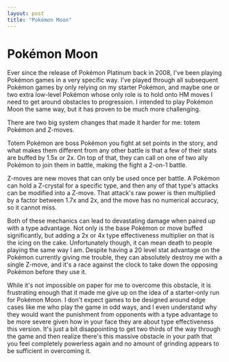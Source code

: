 ```yaml
---
layout: post
title: "Pokémon Moon"
---
```


# Pokémon Moon

Ever since the release of Pokémon Platinum back in 2008, I've been playing Pokémon games in a very specific way. I've played through all subsequent Pokémon games by only relying on my starter Pokémon, and maybe one or two extra low-level Pokémon whose only role is to hold onto HM moves I need to get around obstacles to progression. I intended to play Pokémon Moon the same way, but it has proven to be much more challenging.

There are two big system changes that made it harder for me: totem Pokémon and Z-moves.

Totem Pokémon are boss Pokémon you fight at set points in the story, and what makes them different from any other battle is that a few of their stats are buffed by 1.5x or 2x. On top of that, they can call on one of two ally Pokémon to join them in battle, making the fight a 2-on-1 battle.

Z-moves are new moves that can only be used once per battle. A Pokémon can hold a Z-crystal for a specific type, and then any of that type's attacks can be modified into a Z-move. That attack's raw power is then multiplied by a factor between 1.7x and 2x, and the move has no numerical accuracy, so it cannot miss.

Both of these mechanics can lead to devastating damage when paired up with a type advantage. Not only is the base Pokémon or move buffed significantly, but adding a 2x or 4x type effectiveness multiplier on that is the icing on the cake. Unfortunately though, it can mean death to people playing the same way I am. Despite having a 20 level stat advantage on the Pokémon currently giving me trouble, they can absolutely destroy me with a single Z-move, and it's a race against the clock to take down the opposing Pokémon before they use it.

While it's not impossible on paper for me to overcome this obstacle, it is frustrating enough that it made me give up on the idea of a starter-only run for Pokémon Moon. I don't expect games to be designed around edge cases like me who play the game in odd ways, and I even understand why they would want the punishment from opponents with a type advantage to be more severe given how in your face they are about type effectiveness this version. It's just a bit disappointing to get two thirds of the way through the game and then realize there's this massive obstacle in your path that you feel completely powerless again and no amount of grinding appears to be sufficient in overcoming it.